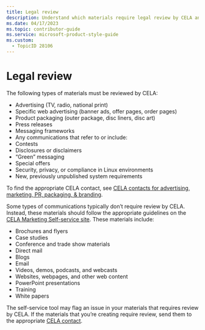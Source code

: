 ```yaml
---
title: Legal review
description: Understand which materials require legal review by CELA and which can follow self-service guidelines. Ensure compliance in advertising, packaging, and communications.
ms.date: 04/17/2023
ms.topic: contributor-guide
ms.service: microsoft-product-style-guide
ms.custom:
  - TopicID 28106
---
```



# Legal review

The following types of materials must be reviewed by CELA:

- Advertising (TV, radio, national print)
- Specific web advertising (banner ads, offer pages, order pages)
- Product packaging (outer package, disc liners, disc art)
- Press releases
- Messaging frameworks
- Any communications that refer to or include:
- Contests
- Disclosures or disclaimers
- “Green” messaging
- Special offers
- Security, privacy, or compliance in Linux environments
- New, previously unpublished system requirements

To find the appropriate CELA contact, see [CELA contacts for advertising, marketing, PR, packaging, & branding](https://microsoft.sharepoint.com/sites/CELAWeb-Marketing/sitepages/marketing-and-advertising-content-lca-contacts-for-advertising-marketing-pr-packaging-branding.aspx).

Some types of communications typically don’t require review by CELA. Instead, these materials should follow the appropriate guidelines on the [CELA Marketing Self-service site](https://microsoft.sharepoint.com/sites/CELAWeb-Marketing/SitePages/checklists.aspx). These materials include:

- Brochures and flyers
- Case studies
- Conference and trade show materials
- Direct mail
- Blogs
- Email
- Videos, demos, podcasts, and webcasts
- Websites, webpages, and other web content
- PowerPoint presentations
- Training
- White papers

The self-service tool may flag an issue in your materials that requires review by CELA. If the materials that you’re creating require review, send them to the appropriate [CELA contact](https://microsoft.sharepoint.com/sites/CELAWeb-Marketing/sitepages/marketing-and-advertising-content-lca-contacts-for-advertising-marketing-pr-packaging-branding.aspx).
